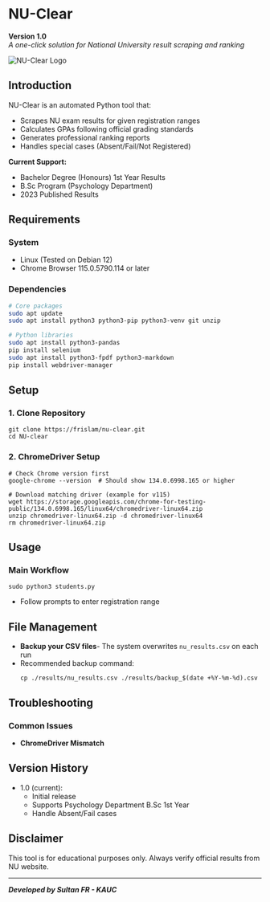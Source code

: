 # NU-Clear
**Version 1.0**  
*A one-click solution for National University result scraping and ranking*

![NU-Clear Logo](https://upload.wikimedia.org/wikipedia/en/thumb/5/58/National_University%2C_Bangladesh_crest.svg/800px-National_University%2C_Bangladesh_crest.svg.png)

## Introduction
NU-Clear is an automated Python tool that:
- Scrapes NU exam results for given registration ranges
- Calculates GPAs following official grading standards
- Generates professional ranking reports
- Handles special cases (Absent/Fail/Not Registered)

**Current Support:**
- Bachelor Degree (Honours) 1st Year Results
- B.Sc Program (Psychology Department)
- 2023 Published Results

## Requirements

### System
- Linux (Tested on Debian 12)
- Chrome Browser 115.0.5790.114 or later

### Dependencies
```bash
# Core packages
sudo apt update
sudo apt install python3 python3-pip python3-venv git unzip

# Python libraries
sudo apt install python3-pandas
pip install selenium
sudo apt install python3-fpdf python3-markdown
pip install webdriver-manager
```
## Setup

 ### 1. Clone Repository
```
git clone https://frislam/nu-clear.git
cd NU-clear
```
 ### 2. ChromeDriver Setup
```
# Check Chrome version first
google-chrome --version  # Should show 134.0.6998.165 or higher

# Download matching driver (example for v115)
wget https://storage.googleapis.com/chrome-for-testing-public/134.0.6998.165/linux64/chromedriver-linux64.zip
unzip chromedriver-linux64.zip -d chromedriver-linux64
rm chromedriver-linux64.zip
```
## Usage

 ### Main Workflow
```
sudo python3 students.py
```
- Follow prompts to enter registration range

## File Management
- **Backup your CSV files**- The system overwrites `nu_results.csv` on each run
- Recommended backup command:
  ```
  cp ./results/nu_results.csv ./results/backup_$(date +%Y-%m-%d).csv
  ```

## Troubleshooting
  
  ### Common Issues
  - **ChromeDriver Mismatch**

## Version History
- 1.0 (current):
  - Initial release
  - Supports Psychology Department B.Sc 1st Year
  - Handle Absent/Fail cases

## Disclaimer
This tool is for educational purposes only. Always verify official results from NU website.

---
***Developed by Sultan FR - KAUC***
